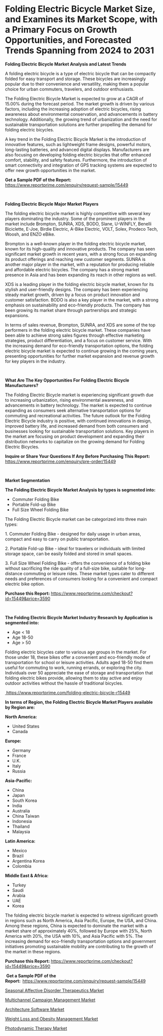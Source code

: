 <p><h1>Folding Electric Bicycle Market Size, and Examines its Market Scope, with a Primary Focus on Growth Opportunities, and Forecasted Trends Spanning from 2024 to 2031</h1></p><p><strong>Folding Electric Bicycle Market Analysis and Latest Trends</strong></p>
<p><p>A folding electric bicycle is a type of electric bicycle that can be compactly folded for easy transport and storage. These bicycles are increasingly popular due to their convenience and versatility, making them a popular choice for urban commuters, travelers, and outdoor enthusiasts. </p><p>The Folding Electric Bicycle Market is expected to grow at a CAGR of 15.00% during the forecast period. The market growth is driven by various factors, including the increasing adoption of electric bicycles, rising awareness about environmental conservation, and advancements in battery technology. Additionally, the growing trend of urbanization and the need for sustainable transportation solutions are further propelling the demand for folding electric bicycles. </p><p>A key trend in the Folding Electric Bicycle Market is the introduction of innovative features, such as lightweight frame designs, powerful motors, long-lasting batteries, and advanced digital displays. Manufacturers are also focusing on developing folding electric bicycles that offer enhanced comfort, stability, and safety features. Furthermore, the introduction of smart connectivity and integration of GPS tracking systems are expected to offer new growth opportunities in the market.</p></p>
<p><strong>Get a Sample PDF of the Report:&nbsp;</strong> <a href="https://www.reportprime.com/enquiry/request-sample/15449">https://www.reportprime.com/enquiry/request-sample/15449</a></p>
<p>&nbsp;</p>
<p><strong>Folding Electric Bicycle Major Market Players</strong></p>
<p><p>The folding electric bicycle market is highly competitive with several key players dominating the industry. Some of the prominent players in the market include Brompton, SUNRA, XDS, BODO, Slane, U-WINFLY, Benelli Biciclette, E-Joe, Birdie Electric, A-Bike Electric, VOLT, Solex, Prodeco Tech, Woosh, and ENZO eBike.</p><p>Brompton is a well-known player in the folding electric bicycle market, known for its high-quality and innovative products. The company has seen significant market growth in recent years, with a strong focus on expanding its product offerings and reaching new customer segments. SUNRA is another major player in the market, with a reputation for producing reliable and affordable electric bicycles. The company has a strong market presence in Asia and has been expanding its reach in other regions as well.</p><p>XDS is a leading player in the folding electric bicycle market, known for its stylish and user-friendly designs. The company has been experiencing steady market growth, driven by a focus on product innovation and customer satisfaction. BODO is also a key player in the market, with a strong emphasis on sustainability and eco-friendly products. The company has been growing its market share through partnerships and strategic expansions.</p><p>In terms of sales revenue, Brompton, SUNRA, and XDS are some of the top performers in the folding electric bicycle market. These companies have been able to achieve strong sales figures through effective marketing strategies, product differentiation, and a focus on customer service. With the increasing demand for eco-friendly transportation options, the folding electric bicycle market is expected to continue growing in the coming years, presenting opportunities for further market expansion and revenue growth for key players in the industry.</p></p>
<p>&nbsp;</p>
<p><strong>What Are The Key Opportunities For Folding Electric Bicycle Manufacturers?</strong></p>
<p><p>The Folding Electric Bicycle market is experiencing significant growth due to increasing urbanization, rising environmental awareness, and advancements in battery technology. The market is expected to continue expanding as consumers seek alternative transportation options for commuting and recreational activities. The future outlook for the Folding Electric Bicycle industry is positive, with continued innovations in design, improved battery life, and increased demand from both consumers and businesses looking for sustainable transportation solutions. Key players in the market are focusing on product development and expanding their distribution networks to capitalize on the growing demand for Folding Electric Bicycles.</p></p>
<p><strong>Inquire or Share Your Questions If Any Before Purchasing This Report:</strong> <a href="https://www.reportprime.com/enquiry/pre-order/15449">https://www.reportprime.com/enquiry/pre-order/15449</a></p>
<p>&nbsp;</p>
<p><strong>Market Segmentation</strong></p>
<p><strong>The Folding Electric Bicycle Market Analysis by types is segmented into:</strong></p>
<p><ul><li>Commuter Folding Bike</li><li>Portable Fold-up Bike</li><li>Full Size Wheel Folding Bike</li></ul></p>
<p><p>The Folding Electric Bicycle market can be categorized into three main types: </p><p>1. Commuter Folding Bike - designed for daily usage in urban areas, compact and easy to carry on public transportation. </p><p>2. Portable Fold-up Bike - ideal for travelers or individuals with limited storage space, can be easily folded and stored in small spaces. </p><p>3. Full Size Wheel Folding Bike - offers the convenience of a folding bike without sacrificing the ride quality of a full-size bike, suitable for long-distance commuting or leisure rides. These market types cater to different needs and preferences of consumers looking for a convenient and compact electric bike option.</p></p>
<p><strong>Purchase this Report:&nbsp;</strong><a href="https://www.reportprime.com/checkout?id=15449&price=3590">https://www.reportprime.com/checkout?id=15449&price=3590</a></p>
<p>&nbsp;</p>
<p><strong>The Folding Electric Bicycle Market Industry Research by Application is segmented into:</strong></p>
<p><ul><li>Age < 18</li><li>Age 18-50</li><li>Age > 50</li></ul></p>
<p><p>Folding electric bicycles cater to various age groups in the market. For those under 18, these bikes offer a convenient and eco-friendly mode of transportation for school or leisure activities. Adults aged 18-50 find them useful for commuting to work, running errands, or exploring the city. Individuals over 50 appreciate the ease of storage and transportation that folding electric bikes provide, allowing them to stay active and enjoy outdoor activities without the hassle of traditional bicycles.</p></p>
<p><a href="https://www.reportprime.com/folding-electric-bicycle-r15449">&nbsp;https://www.reportprime.com/folding-electric-bicycle-r15449</a></p>
<p><strong>In terms of Region, the Folding Electric Bicycle Market Players available by Region are:</strong></p>
<p>
    <p> <strong> North America: </strong>
        <ul>
            <li>United States</li>
            <li>Canada</li>
        </ul>
        </p> 
    <p> <strong> Europe: </strong>
        <ul>
            <li>Germany</li>
            <li>France</li>
            <li>U.K.</li>
            <li>Italy</li>
            <li>Russia</li>
        </ul>
        </p> 
    <p> <strong> Asia-Pacific: </strong>
        <ul>
            <li>China</li>
            <li>Japan</li>
            <li>South Korea</li>
            <li>India</li>
            <li>Australia</li>
            <li>China Taiwan</li>
            <li>Indonesia</li>
            <li>Thailand</li>
            <li>Malaysia</li>
        </ul>
        </p> 
    <p> <strong> Latin America: </strong>
        <ul>
            <li>Mexico</li>
            <li>Brazil</li>
            <li>Argentina Korea</li>
            <li>Colombia</li>
        </ul>
        </p> 
    <p> <strong> Middle East & Africa: </strong>
        <ul>
            <li>Turkey</li>
            <li>Saudi</li>
            <li>Arabia</li>
            <li>UAE</li>
            <li>Korea</li>
        </ul>
    </p>
    </p>
<p><p>The folding electric bicycle market is expected to witness significant growth in regions such as North America, Asia Pacific, Europe, the USA, and China. Among these regions, China is expected to dominate the market with a market share of approximately 40%, followed by Europe with 25%, North America with 20%, the USA with 10%, and Asia Pacific with 5%. The increasing demand for eco-friendly transportation options and government initiatives promoting sustainable mobility are contributing to the growth of the market in these regions.</p></p>
<p><strong>Purchase this Report: </strong><a href="https://www.reportprime.com/checkout?id=15449&price=3590">https://www.reportprime.com/checkout?id=15449&price=3590</a></p>
<p>&nbsp;<strong>Get a Sample PDF of the Report:&nbsp;&nbsp;</strong><a href="https://www.reportprime.com/enquiry/request-sample/15449">https://www.reportprime.com/enquiry/request-sample/15449</a></p>
<p><strong></strong></p>
<p><p><a href="https://github.com/RichRobinson5/Market-Research-Report-List-6/blob/main/seasonal-affective-disorder-therapeutics-market.md">Seasonal Affective Disorder Therapeutics Market</a></p><p><a href="https://github.com/dylanObrien626/Market-Research-Report-List-1/blob/main/multichannel-campaign-management-market.md">Multichannel Campaign Management Market</a></p><p><a href="https://github.com/qndifksd5/Market-Research-Report-List-1/blob/main/architecture-software-market.md">Architecture Software Market</a></p><p><a href="https://github.com/gdfhhhj/Market-Research-Report-List-6/blob/main/weight-loss-and-obesity-management-market.md">Weight Loss and Obesity Management Market</a></p><p><a href="https://github.com/ksleyeze/Market-Research-Report-List-1/blob/main/photodynamic-therapy-market.md">Photodynamic Therapy Market</a></p></p>
